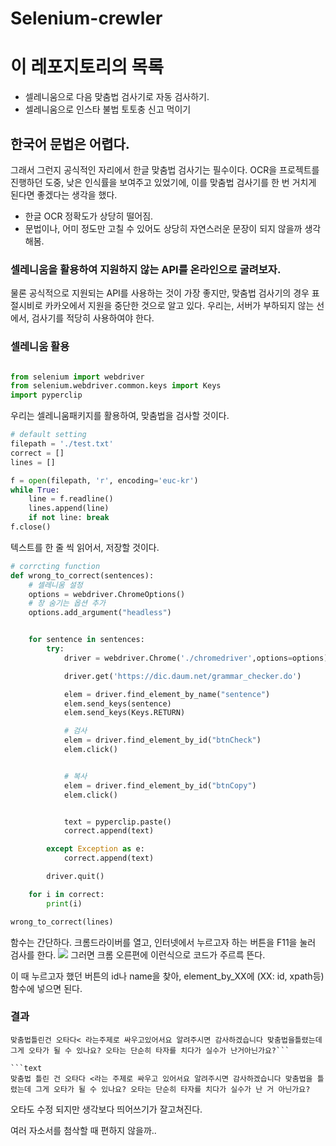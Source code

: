 # Selenium-crewler

# 이 레포지토리의 목록  
- 셀레니움으로 다음 맞춤법 검사기로 자동 검사하기.
- 셀레니움으로 인스타 불법 토토충 신고 먹이기


## 한국어 문법은 어렵다.

그래서 그런지 공식적인 자리에서 한글 맞춤법 검사기는 필수이다. OCR을 프로젝트를 진행하던 도중, 낮은 인식률을 보여주고 있었기에, 이를 맞춤법 검사기를 한 번 거치게 된다면 좋겠다는 생각을 했다.

- 한글 OCR 정확도가 상당히 떨어짐.
- 문법이나, 어미 정도만 고칠 수 있어도 상당히 자연스러운 문장이 되지 않을까 생각해봄.

### 셀레니움을 활용하여 지원하지 않는 API를 온라인으로 굴려보자.

물론 공식적으로 지원되는 API를 사용하는 것이 가장 좋지만, 맞춤법 검사기의 경우 표절시비로 카카오에서 지원을 중단한 것으로 알고 있다. 우리는, 서버가 부하되지 않는 선에서, 검사기를 적당히 사용하여야 한다. 

### 셀레니움 활용

```python

from selenium import webdriver
from selenium.webdriver.common.keys import Keys
import pyperclip
```
우리는 셀레니움패키지를 활용하여, 맞춤법을 검사할 것이다.

```python
# default setting
filepath = './test.txt'
correct = []
lines = []

f = open(filepath, 'r', encoding='euc-kr')
while True:
    line = f.readline()
    lines.append(line)
    if not line: break
f.close()
```
텍스트를 한 줄 씩 읽어서, 저장할 것이다.

```python
# corrcting function
def wrong_to_correct(sentences):
    # 셀레니움 설정
    options = webdriver.ChromeOptions()
    # 창 숨기는 옵션 추가
    options.add_argument("headless")


    for sentence in sentences:
        try:
            driver = webdriver.Chrome('./chromedriver',options=options)

            driver.get('https://dic.daum.net/grammar_checker.do')

            elem = driver.find_element_by_name("sentence")
            elem.send_keys(sentence)
            elem.send_keys(Keys.RETURN)

            # 검사
            elem = driver.find_element_by_id("btnCheck")
            elem.click()


            # 복사
            elem = driver.find_element_by_id("btnCopy")
            elem.click()


            text = pyperclip.paste()
            correct.append(text)

        except Exception as e:
            correct.append(text)

        driver.quit()

    for i in correct:
        print(i)

wrong_to_correct(lines)

```

함수는 간단하다. 크롬드라이버를 열고, 인터넷에서 누르고자 하는 버튼을 F11을 눌러 검사를 한다. 
![](https://images.velog.io/images/juncode/post/706e1f42-8eeb-4877-940c-c42465cb160b/image.png)
그러면 크롬 오른편에 이런식으로 코드가 주르륵 뜬다.

이 때 누르고자 했던 버튼의 id나 name을 찾아, element_by_XX에 (XX: id, xpath등)함수에 넣으면 된다.

### 결과



```text
맞춤법틀린건 오타다< 라는주제로 싸우고있어서요 알려주시면 감사하겠습니다 맞춤법을틀렸는데 그게 오타가 될 수 있나요? 오타는 단순히 타자를 치다가 실수가 난거아닌가요?```

```text
맞춤법 틀린 건 오타다 <라는 주제로 싸우고 있어서요 알려주시면 감사하겠습니다 맞춤법을 틀렸는데 그게 오타가 될 수 있나요? 오타는 단순히 타자를 치다가 실수가 난 거 아닌가요?

```

오타도 수정 되지만 생각보다 띄어쓰기가 잘고쳐진다. 

여러 자소서를 첨삭할 때 편하지 않을까..

